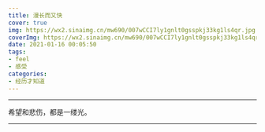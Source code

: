 ```yaml
---
title: 漫长而又快
cover: true
img: https://wx2.sinaimg.cn/mw690/007wCCI7ly1gnlt0gsspkj33kg1ls4qr.jpg
coverImg: https://wx2.sinaimg.cn/mw690/007wCCI7ly1gnlt0gsspkj33kg1ls4qr.jpg
date: 2021-01-16 00:05:50
tags:
- feel
- 感受
categories:
- 经历才知道
---
```




************
希望和悲伤，都是一缕光。
************



